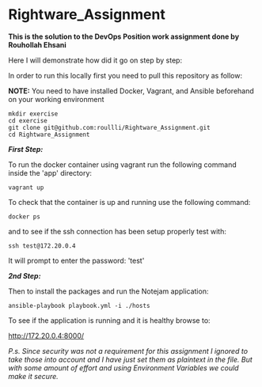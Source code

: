 # Rightware_Assignment

**This is the solution to the DevOps Position work assignment done by Rouhollah Ehsani**

Here I will demonstrate how did it go on step by step:

In order to run this locally first you need to pull this repository as follow:

**NOTE:** You need to have installed Docker, Vagrant, and Ansible beforehand on your working environment

```
mkdir exercise
cd exercise
git clone git@github.com:roullli/Rightware_Assignment.git
cd Rightware_Assignment
```

***First Step:***

To run the docker container using vagrant run the following command inside the 'app' directory:
```
vagrant up
```
To check that the container is up and running use the following command:
```
docker ps
```
and to see if the ssh connection has been setup properly test with: 
```
ssh test@172.20.0.4
```
It will prompt to enter the password: 'test'

***2nd Step:***

Then to install the packages and run the Notejam application:
```
ansible-playbook playbook.yml -i ./hosts
```
To see if the application is running and it is healthy browse to:

http://172.20.0.4:8000/

_P.s. Since security was not a requirement for this assignment I ignored to take those into account and I have just set them as plaintext in the file. But with some amount of effort and using Environment Variables we could make it secure._
